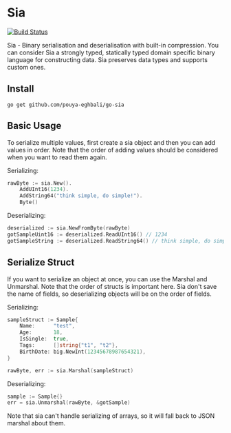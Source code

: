 # Sia

[![Build Status](https://github.com/logicalangel/go-sia/actions/workflows/test.yml/badge.svg?branch=master)][actions]

Sia - Binary serialisation and deserialisation with built-in compression. You can consider Sia a strongly typed, statically typed domain specific binary language for constructing data. Sia preserves data types and supports custom ones.

[actions]: https://github.com/logicalangel/go-sia

## Install

`
go get github.com/pouya-eghbali/go-sia
`

## Basic Usage

To serialize multiple values, first create a sia object and then you can add values in order. Note that the order of adding values should be considered when you want to read them again.

Serializing:
```go
rawByte := sia.New().
    AddUInt16(1234).
    AddString64("think simple, do simple!").
    Byte()
```

Deserializing:
```go
deserialized := sia.NewFromByte(rawByte)
gotSampleUint16 := deserialized.ReadUInt16() // 1234
gotSampleString := deserialized.ReadString64() // think simple, do simple!
```

## Serialize Struct

If you want to serialize an object at once, you can use the Marshal and Unmarshal. Note that the order of structs is important here. Sia don't save the name of fields, so deserializing objects will be on the order of fields.

Serializing:
```go
sampleStruct := Sample{
    Name:      "test",
    Age:       18,
    IsSingle:  true,
    Tags:      []string{"t1", "t2"},
    BirthDate: big.NewInt(12345678987654321),
}

rawByte, err := sia.Marshal(sampleStruct)
```

Deserializing:
```go
sample := Sample{}
err = sia.Unmarshal(rawByte, &gotSample)
```

Note that sia can't handle serializing of arrays, so it will fall back to JSON marshal about them.